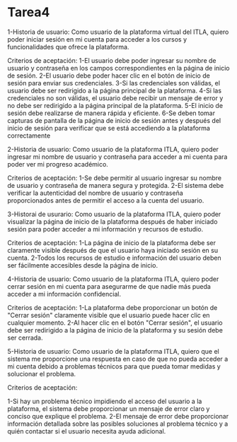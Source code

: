 # Tarea4


1-Historia de usuario: Como usuario de la plataforma virtual del ITLA, quiero poder iniciar sesión en mi cuenta para acceder a los cursos y funcionalidades que ofrece la plataforma.

Criterios de aceptación:
1-El usuario debe poder ingresar su nombre de usuario y contraseña en los campos correspondientes en la página de inicio de sesión.
2-El usuario debe poder hacer clic en el botón de inicio de sesión para enviar sus credenciales.
3-Si las credenciales son válidas, el usuario debe ser redirigido a la página principal de la plataforma.
4-Si las credenciales no son válidas, el usuario debe recibir un mensaje de error y no debe ser redirigido a la página principal de la plataforma.
5-El inicio de sesión debe realizarse de manera rápida y eficiente.
6-Se deben tomar capturas de pantalla de la página de inicio de sesión antes y después del inicio de sesión para verificar que se está accediendo a la plataforma correctamente

2-Historia de usuario: Como usuario de la plataforma ITLA, quiero poder ingresar mi nombre de usuario y contraseña para acceder a mi cuenta para poder ver mi progreso académico.

Criterios de aceptación:
1-Se debe permitir al usuario ingresar su nombre de usuario y contraseña de manera segura y protegida.
2-El sistema debe verificar la autenticidad del nombre de usuario y contraseña proporcionados antes de permitir el acceso a la cuenta del usuario.

3-Historai de usurario: Como usuario de la plataforma ITLA, quiero poder visualizar la página de inicio de la plataforma después de haber iniciado sesión para poder acceder a mi información y recursos de estudio.

Criterios de aceptación:
1-La página de inicio de la plataforma debe ser claramente visible después de que el usuario haya iniciado sesión en su cuenta.
2-Todos los recursos de estudio e información del usuario deben ser fácilmente accesibles desde la página de inicio.

4-Historia de usuario: Como usuario de la plataforma ITLA, quiero poder cerrar sesión en mi cuenta para asegurarme de que nadie más pueda acceder a mi información confidencial.

Criterios de aceptación:
1-La plataforma debe proporcionar un botón de "Cerrar sesión" claramente visible que el usuario puede hacer clic en cualquier momento.
2-Al hacer clic en el botón "Cerrar sesión", el usuario debe ser redirigido a la página de inicio de la plataforma y su sesión debe ser cerrada.

5-Historia de usuario: Como usuario de la plataforma ITLA, quiero que el sistema me proporcione una respuesta en caso de que no pueda acceder a mi cuenta debido a problemas técnicos para que pueda tomar medidas y solucionar el problema.

Criterios de aceptación:

1-Si hay un problema técnico impidiendo el acceso del usuario a la plataforma, el sistema debe proporcionar un mensaje de error claro y conciso que explique el problema.
2-El mensaje de error debe proporcionar información detallada sobre las posibles soluciones al problema técnico y a quién contactar si el usuario necesita ayuda adicional.
